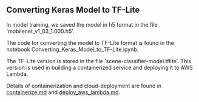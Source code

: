 ## Converting Keras Model to TF-Lite 

In model training, we saved the model in h5 format in the file 'mobilenet\_v1\_03\_1.000.h5'.  

The code for converting the model to TF-Lite format is found in the notebook Converting\_Keras\_Model\_to\_TF-Lite.ipynb. 

The TF-Lite version is stored in the file 'scene-classifier-model.tflite'.  This version is used in building a containerized service and deploying it to AWS Lambda.

Details of containerization and cloud-deployment are found in [containerize.md](containerize.md) and [deploy\_aws\_lambda.md](deploy\_aws\_lambda.md).

